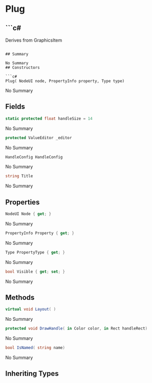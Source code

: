 # Plug

## ```c#
Derives from GraphicsItem
```

## Summary

No Summary
## Constructors

```c#
Plug( NodeUI node, PropertyInfo property, Type type) 
```
No Summary
## Fields

```c#
static protected float handleSize = 14
```
No Summary
```c#
protected ValueEditor _editor
```
No Summary
```c#
HandleConfig HandleConfig
```
No Summary
```c#
string Title
```
No Summary
## Properties

```c#
NodeUI Node { get; } 
```
No Summary
```c#
PropertyInfo Property { get; } 
```
No Summary
```c#
Type PropertyType { get; } 
```
No Summary
```c#
bool Visible { get; set; } 
```
No Summary
## Methods

```c#
virtual void Layout( ) 
```
No Summary
```c#
protected void DrawHandle( in Color color, in Rect handleRect) 
```
No Summary
```c#
bool IsNamed( string name) 
```
No Summary
## Inheriting Types

